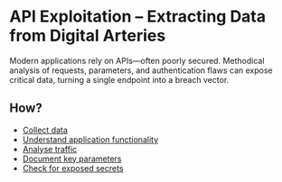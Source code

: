 # API Exploitation – Extracting Data from Digital Arteries

Modern applications rely on APIs—often poorly secured. Methodical analysis of requests, parameters, and authentication 
flaws can expose critical data, turning a single endpoint into a breach vector.

## How?

* [Collect data](collect-data.md)
* [Understand application functionality](functionality.md)
* [Analyse traffic](burp.md)
* [Document key parameters](parameters.md)
* [Check for exposed secrets](secrets.md)
